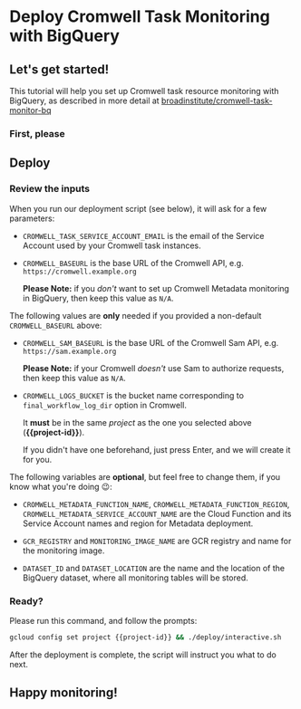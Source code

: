 # Deploy Cromwell Task Monitoring with BigQuery

## Let's get started!

This tutorial will help you set up
Cromwell task resource monitoring with BigQuery,
as described in more detail at
[broadinstitute/cromwell-task-monitor-bq](https://github.com/broadinstitute/cromwell-task-monitor-bq#motivation)

### First, please
<walkthrough-project-billing-setup/>

## Deploy

### Review the inputs

When you run our deployment script (see below),
it will ask for a few parameters:

- `CROMWELL_TASK_SERVICE_ACCOUNT_EMAIL` is the email
  of the Service Account used by your Cromwell task instances.

- `CROMWELL_BASEURL` is the base URL of the Cromwell API,
  e.g. `https://cromwell.example.org`

  **Please Note:** if you _don't_ want to set up
  Cromwell Metadata monitoring in BigQuery,
  then keep this value as `N/A`.

The following values are **only** needed if you
provided a non-default `CROMWELL_BASEURL` above:

- `CROMWELL_SAM_BASEURL` is the base URL of the Cromwell Sam API,
  e.g. `https://sam.example.org`

  **Please Note:** if your Cromwell
  _doesn't_ use Sam to authorize requests,
  then keep this value as `N/A`.

- `CROMWELL_LOGS_BUCKET` is the bucket name corresponding
  to `final_workflow_log_dir` option in Cromwell.

  It **must** be in the same _project_
  as the one you selected above (**{{project-id}}**).

  If you didn't have one beforehand,
  just press Enter, and we will create it for you.

The following variables are **optional**, but
feel free to change them, if you know what you're doing 😉:

- `CROMWELL_METADATA_FUNCTION_NAME`,
  `CROMWELL_METADATA_FUNCTION_REGION`,
  `CROMWELL_METADATA_SERVICE_ACCOUNT_NAME`
  are the Cloud Function and its Service Account
  names and region for Metadata deployment.

- `GCR_REGISTRY` and `MONITORING_IMAGE_NAME`
  are GCR registry and name for the monitoring image.

- `DATASET_ID` and `DATASET_LOCATION` are
  the name and the location of the BigQuery dataset,
  where all monitoring tables will be stored.

### Ready?

Please run this command, and follow the prompts:
```sh
gcloud config set project {{project-id}} && ./deploy/interactive.sh
```

After the deployment is complete, the script will
instruct you what to do next.

## Happy monitoring!

<walkthrough-conclusion-trophy/>
